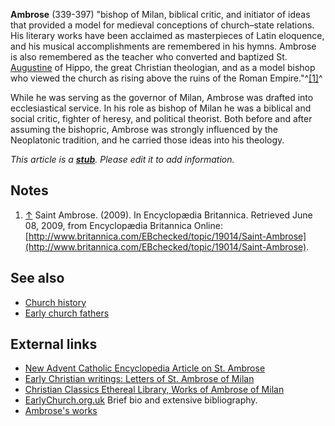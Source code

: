 **Ambrose** (339-397) "bishop of Milan, biblical critic, and
initiator of ideas that provided a model for medieval conceptions
of church–state relations. His literary works have been acclaimed
as masterpieces of Latin eloquence, and his musical accomplishments
are remembered in his hymns. Ambrose is also remembered as the
teacher who converted and baptized St.
[Augustine](Augustine "Augustine") of Hippo, the great Christian
theologian, and as a model bishop who viewed the church as rising
above the ruins of the Roman Empire."^[[1]](#note-0)^

While he was serving as the governor of Milan, Ambrose was drafted
into ecclesiastical service. In his role as bishop of Milan he was
a biblical and social critic, fighter of heresy, and political
theorist. Both before and after assuming the bishopric, Ambrose was
strongly influenced by the Neoplatonic tradition, and he carried
those ideas into his theology.

*This article is a **[stub](http://www.theopedia.com/Category:Theopedia_stubs "Category:Theopedia stubs")**. Please edit it to add information.*
## Notes

1.  [↑](#ref-0) Saint Ambrose. (2009). In Encyclopædia Britannica.
    Retrieved June 08, 2009, from Encyclopædia Britannica Online:
    [http://www.britannica.com/EBchecked/topic/19014/Saint-Ambrose](http://www.britannica.com/EBchecked/topic/19014/Saint-Ambrose).

## See also

-   [Church history](Church_history "Church history")
-   [Early church fathers](Early_church_fathers "Early church fathers")

## External links

-   [New Advent Catholic Encyclopedia Article on St. Ambrose](http://www.newadvent.org/cathen/01383c.htm)
-   [Early Christian writings: Letters of St. Ambrose of Milan](http://www.earlychristianwritings.com/fathers/ambrose_letters_00_intro.htm)
-   [Christian Classics Ethereal Library, Works of Ambrose of Milan](http://www.ccel.org/fathers2/NPNF2-10/TOC.htm)
-   [EarlyChurch.org.uk](http://www.earlychurch.org.uk/ambrose.php)
    Brief bio and extensive bibliography.
-   [Ambrose's works](http://www.intratext.com/Catalogo/Autori/AUT12.HTM)



